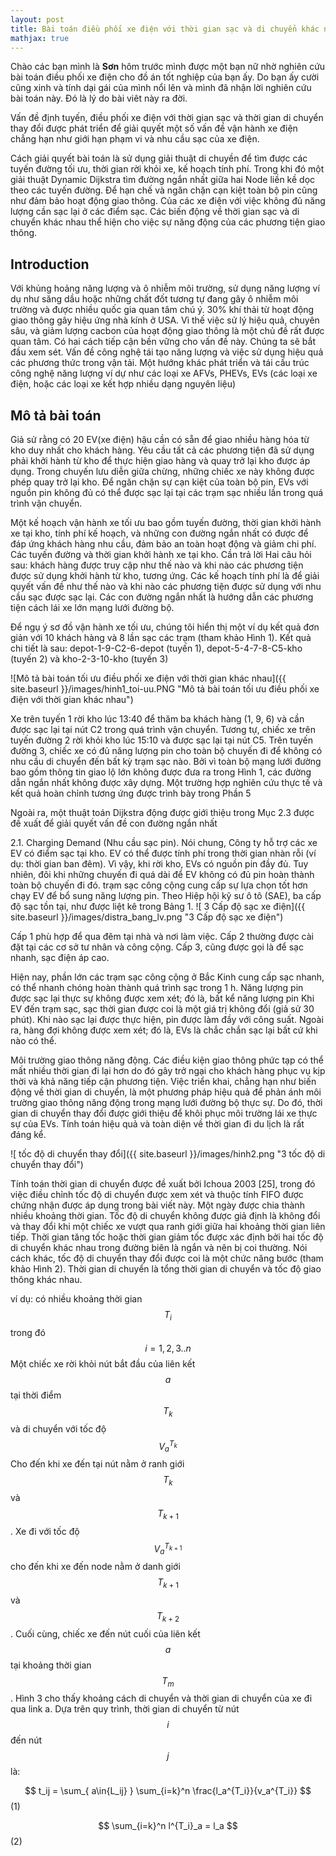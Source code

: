 ```yaml
---
layout: post
title: Bài toán điều phối xe điện với thời gian sạc và di chuyển khác nhau
mathjax: true
---
```


Chào các bạn mình là **Sơn** hôm trước mình được một bạn nữ nhờ nghiên cứu bài toán điều phối xe điện cho đồ án tốt nghiệp của bạn ấy. Do bạn ấy cười cũng xinh và tính dại gái của mình nổi lên và mình đã nhận lời nghiên cứu bài toán này. Đó là lý do bài viêt này ra đời.

Vấn đề định tuyến, điều phối xe điện với thời gian sạc và thời gian di chuyển thay đổi được phát triển để giải quyết một số vấn đề vận hành
xe điện chẳng hạn như giới hạn phạm vi và nhu cầu sạc của xe điện.

Cách giải quyết bài toán là sử dụng giải thuật di chuyền để tìm được các tuyến đường tối ưu, thời gian rời khỏi xe, kế hoạch tính phí.
Trong khi đó một giải thuật Dynamic  Dijkstra tìm đường ngắn nhất giữa hai Node liền kề dọc theo các tuyến đường. Để hạn chế  và ngăn chặn cạn kiệt toàn bộ pin cũng như đảm bảo hoạt động giao thông. Của các xe điện với việc không đủ năng lượng cần sạc lại ở các điểm sạc. Các biến động về thời gian sạc và di chuyển khác nhau thể hiện cho việc sự năng động của các phương tiện giao thông.
 
 ## Introduction
 
 Với khủng hoảng năng lượng và ô nhiễm môi trường, sử dụng năng lượng ví dụ như săng dầu hoặc những chất đốt tương tự đang gây ô nhiễm môi trường và được nhiều quốc gia quan tâm chú ý. 30% khí thải từ hoạt động giao thông gây hiệu ứng nhà kính ở USA. Vì thế việc sử lý hiệu quả, chuyên sâu, và giảm lượng cacbon của hoạt động giao thông là một chủ đề rất được quan tâm. Có hai cách tiếp cận bền vững cho vấn đề này.
Chúng ta sẽ bắt đầu xem sét. Vấn đề công nghệ tái tạo năng lượng và việc sử dụng hiệu quả các phương thức trong vận tải. Một hướng khác phát triển và tái cấu trúc công nghệ năng lượng ví dự như các loại xe AFVs, PHEVs, EVs (các loại xe điện, hoặc các loại xe kết hợp nhiều dạng nguyên liệu) 


## Mô tả bài toán 

Giả sử rằng có 20 EV(xe điện) hậu cần có sẵn để giao nhiều hàng hóa từ kho duy nhất cho khách hàng. Yêu cầu tất cả các phương tiện đã sử dụng phải khởi hành từ kho để thực hiện giao hàng và quay trở lại kho được áp dụng. Trong chuyến lưu diễn giữa chừng, những chiếc xe này không được phép quay trở lại kho. Để ngăn chặn sự cạn kiệt của toàn bộ pin, EVs với nguồn pin không đủ có thể được sạc lại tại các trạm sạc nhiều lần trong quá trình vận chuyển.

Một kế hoạch vận hành xe tối ưu bao gồm tuyến đường, thời gian khởi hành xe tại kho, tính phí kế hoạch, và những con đường ngắn nhất có được để đáp ứng khách hàng nhu cầu, đảm bảo an toàn hoạt động và giảm chi phí. Các tuyến đường và thời gian khởi hành xe tại kho. Cần trả lời Hai câu hỏi sau: khách hàng được truy cập như thế nào và khi nào các phương tiện được sử dụng khởi hành từ kho, tương ứng. Các
kế hoạch tính phí là để giải quyết vấn đề như thế nào và khi nào các phương tiện được sử dụng với nhu cầu sạc được sạc lại. Các con đường ngắn nhất là hướng dẫn các phương tiện cách lái xe lớn mạng lưới đường bộ.

Để ngụ ý sơ đồ vận hành xe tối ưu, chúng tôi hiển thị một ví dụ kết quả đơn giản với 10 khách hàng và 8 lần sạc các trạm (tham khảo Hình 1). Kết quả chi tiết là sau: depot-1-9-C2-6-depot (tuyến 1), depot-5-4-7-8-C5-kho (tuyến 2) và kho-2-3-10-kho (tuyến 3)

![Mô tả bài toán tối ưu điều phối xe điện với thời gian khác nhau]({{ site.baseurl }}/images/hinh1_toi-uu.PNG "Mô tả bài toán tối ưu điều phối xe điện với thời gian khác nhau")

Xe trên tuyến 1 rời kho lúc 13:40 để thăm ba khách hàng (1, 9, 6) và cần được sạc lại tại nút C2 trong quá trình vận chuyển. Tương tự, chiếc xe trên tuyến đường 2 rời khỏi kho lúc 15:10 và được sạc lại tại nút C5. Trên tuyến đường 3, chiếc xe có đủ năng lượng pin cho toàn bộ chuyến đi để không có nhu cầu di chuyển đến bất kỳ trạm sạc nào. Bởi vì toàn bộ mạng lưới đường bao gồm thông tin giao lộ lớn không được đưa ra trong Hình 1, các đường dẫn ngắn nhất không được xây dựng. Một trường hợp nghiên cứu thực tế và kết quả hoàn chỉnh tương ứng được trình bày trong Phần 5

Ngoài ra, một thuật toán Dijkstra động được giới thiệu trong Mục 2.3 được đề xuất để giải quyết vấn đề con đường ngắn nhất

2.1. Charging Demand (Nhu cầu sạc pin). Nói chung, Công ty hỗ trợ các xe EV có  điểm sạc tại kho. EV có thể được tính phí trong thời gian nhàn rỗi (ví dụ: thời gian ban đêm). Vì vậy, khi rời kho,
EVs có nguồn pin đầy đủ. Tuy nhiên, đôi khi những chuyến đi quá dài để EV không có đủ pin hoàn thành toàn bộ chuyến đi đó. trạm sạc công cộng cung cấp sự lựa chọn tốt hơn chạy EV để bổ sung năng lượng pin. Theo Hiệp hội kỹ sư ô tô (SAE), ba cấp độ sạc
tồn tại, như được liệt kê trong Bảng 1. 
![ 3 Cấp độ sạc xe điện]({{ site.baseurl }}/images/distra_bang_lv.png "3 Cấp độ sạc xe điện")

Cấp 1 phù hợp để qua đêm tại nhà và nơi làm việc. Cấp 2 thường được cài đặt
tại các cơ sở tư nhân và công cộng. Cấp 3, cũng được gọi là để sạc nhanh, sạc điện áp cao.     

Hiện nay, phần lớn các trạm sạc công cộng ở Bắc Kinh cung cấp sạc nhanh, có thể nhanh chóng hoàn thành quá trình sạc trong 1 h. Năng lượng pin được sạc lại thực sự không được xem xét; đó là, bất kể năng lượng pin Khi EV đến trạm sạc, sạc thời gian được coi là một giá trị không đổi (giả sử 30 phút). Khi nào sạc lại được thực hiện, pin được làm đầy với công suất. Ngoài ra, hàng đợi không được xem xét; đó là, EVs là chắc chắn sạc lại bất cứ khi nào có thể.

Môi trường giao thông năng động. Các điều kiện giao thông phức tạp có thể mất nhiều thời gian đi lại hơn do đó gây trở ngại cho khách hàng phục vụ kịp thời và khả năng tiếp cận phương tiện. Việc triển khai, chẳng hạn như biến động về thời gian di chuyển, là một phương pháp hiệu quả để phản ánh môi trường giao thông năng động trong mạng lưới đường bộ thực sự. Do đó, thời gian di chuyển thay đổi được giới thiệu để khôi phục môi trường lái xe thực sự của EVs. Tính toán hiệu quả và toàn diện về thời gian đi du lịch là rất đáng kể.

![ tốc độ di chuyển thay đổi]({{ site.baseurl }}/images/hinh2.png "3 tốc độ di chuyển thay đổi")

Tính toán thời gian di chuyển được đề xuất bởi Ichoua 2003 [25], trong đó việc điều chỉnh tốc độ di chuyển được xem xét và thuộc tính FIFO được chứng nhận được áp dụng trong bài viết này. Một ngày được chia thành nhiều khoảng thời gian. Tốc độ di chuyển không được giả định là không đổi và thay đổi khi một chiếc xe vượt qua ranh giới giữa hai khoảng thời gian liên tiếp. Thời gian tăng tốc hoặc thời gian giảm tốc được xác định bởi hai tốc độ di chuyển khác nhau trong đường biên là ngắn và nên
bị coi thường. Nói cách khác, tốc độ di chuyển thay đổi được coi là một chức năng bước (tham khảo Hình 2). Thời gian di chuyển là tổng thời gian di chuyển và tốc độ giao thông khác nhau.


ví dụ: có nhiều khoảng thời gian $$ T_i  $$  trong đó  $$ i = 1, 2, 3..n $$ 
Một chiếc xe rời khỏi nút bắt đầu của liên kết $$ a $$ tại thời điểm $$ T_k $$ và di chuyển với tốc độ $$ V_a^{T_k} $$ Cho đến khi xe đến tại nút nằm ở ranh giới $$ T_k $$ và $$ T_{k + 1}$$. Xe đi với tốc độ $$ V_a^{ T_{ k+1 } } $$ cho đến khi xe đến node nằm ở danh giới $$ T_{ k+1 } $$ và $$ T_{k+2} $$. Cuối cùng, chiếc xe đến nút cuối của liên kết $$ a $$ tại khoảng thời gian $$ T_m $$.
Hình 3 cho thấy khoảng cách di chuyển và thời gian di chuyển của
xe đi qua link a. Dựa trên quy trình, thời gian di chuyển từ nút $$ i $$ đến nút $$ j $$ là:

$$ t_ij = \sum_{ a\in{L_ij} } \sum_{i=k}^n \frac{l_a^{T_i}}{v_a^{T_i}} $$ (1)

$$ \sum_{i=k}^n l^{T_i}_a = l_a $$ (2)

